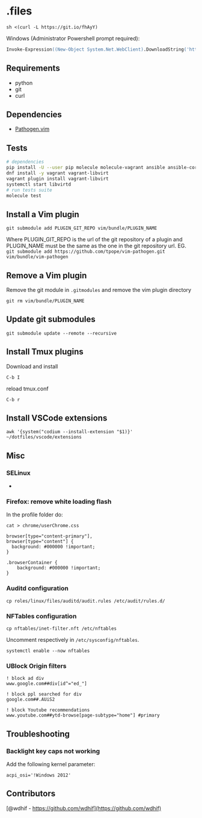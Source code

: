 # .files
```
sh <(curl -L https://git.io/fhAyY)
```
Windows (Administrator Powershell prompt required):
```ps
Invoke-Expression((New-Object System.Net.WebClient).DownloadString('https://git.io/fjd3F'))
```
## Requirements
- python
- git
- curl
## Dependencies
- [Pathogen.vim](https://github.com/tpope/vim-pathogen)
## Tests
```bash
# dependencies
pip install -U --user pip molecule molecule-vagrant ansible ansible-core ansible-lint yamllint
dnf install -y vagrant vagrant-libvirt
vagrant plugin install vagrant-libvirt
systemctl start libvirtd
# run tests suite
molecule test
```
## Install a Vim plugin
```
git submodule add PLUGIN_GIT_REPO vim/bundle/PLUGIN_NAME
```
Where PLUGIN_GIT_REPO is the url of the git repository of a plugin and PLUGIN_NAME must be the same as the one in the git repository url.
EG. `git submodule add https://github.com/tpope/vim-pathogen.git vim/bundle/vim-pathogen`
## Remove a Vim plugin
Remove the git module in `.gitmodules` and remove the vim plugin directory
```
git rm vim/bundle/PLUGIN_NAME
```
## Update git submodules
```
git submodule update --remote --recursive
```
## Install Tmux plugins
Download and install
```
C-b I
```
reload tmux.conf
```
C-b r
```
## Install VSCode extensions
```
awk '{system("codium --install-extension "$1)}' ~/dotfiles/vscode/extensions
```
## Misc
### SELinux
-
### Firefox: remove white loading flash
In the profile folder do:
```
cat > chrome/userChrome.css

browser[type="content-primary"],
browser[type="content"] {
  background: #000000 !important;
}

.browserContainer {
    background: #000000 !important;
}
```
### Auditd configuration
```
cp roles/linux/files/auditd/audit.rules /etc/audit/rules.d/
```
### NFTables configuration
```
cp nftables/inet-filter.nft /etc/nftables
```
Uncomment respectively in `/etc/sysconfig/nftables`.
```
systemctl enable --now nftables
```
### UBlock Origin filters
```
! block ad div
www.google.com##div[id^="ed_"]

! block ppl searched for div
google.com##.AUiS2

! block Youtube recommendations
www.youtube.com##ytd-browse[page-subtype="home"] #primary

```
## Troubleshooting
### Backlight key caps not working
Add the following kernel parameter:
```
acpi_osi='!Windows 2012'
```
## Contributors
[@wdhif - https://github.com/wdhif](https://github.com/wdhif)
